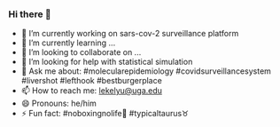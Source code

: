 ### Hi there 👋

- 🔭 I’m currently working on sars-cov-2 surveillance platform
- 🌱 I’m currently learning ...
- 👯 I’m looking to collaborate on ...
- 🤔 I’m looking for help with statistical simulation
- 💬 Ask me about: #molecularepidemiology #covidsurveillancesystem #livershot #lefthook #bestburgerplace
- 📫 How to reach me: lekelyu@uga.edu
- 😄 Pronouns: he/him
- ⚡ Fun fact: #noboxingnolife:punch: #typicaltaurus:taurus:

